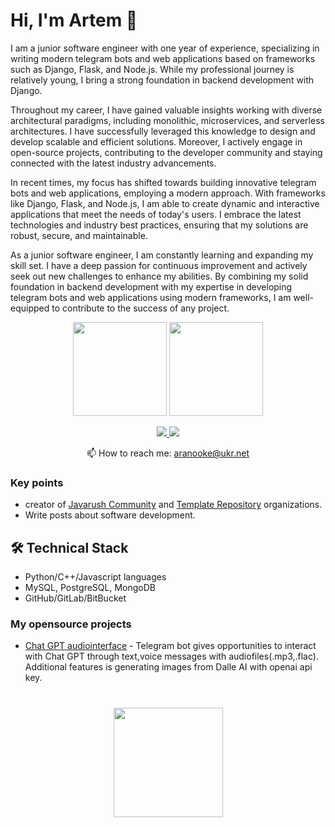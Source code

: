 # Hi, I'm Artem 👋
I am a junior software engineer with one year of experience, specializing in writing modern telegram bots and web applications based on frameworks such as Django, Flask, and Node.js. 
While my professional journey is relatively young, I bring a strong foundation in backend development with Django.


Throughout my career, I have gained valuable insights working with diverse architectural paradigms, including monolithic, microservices, and serverless architectures. I have successfully leveraged this knowledge to design and develop scalable and efficient solutions. Moreover, I actively engage in open-source projects, contributing to the developer community and staying connected with the latest industry advancements.

In recent times, my focus has shifted towards building innovative telegram bots and web applications, employing a modern approach. With frameworks like Django, Flask, and Node.js, I am able to create dynamic and interactive applications that meet the needs of today's users. I embrace the latest technologies and industry best practices, ensuring that my solutions are robust, secure, and maintainable.

As a junior software engineer, I am constantly learning and expanding my skill set. I have a deep passion for continuous improvement and actively seek out new challenges to enhance my abilities. By combining my solid foundation in backend development with my expertise in developing telegram bots and web applications using modern frameworks, I am well-equipped to contribute to the success of any project.

<p align='center'>
   <a href="https://github-readme-stats.vercel.app/api?username=aranooke&show_icons=true&count_private=true"><img
           height=150
           src="https://github-readme-stats.vercel.app/api?username=romankh3&show_icons=true&count_private=true"/></a>
   <a href="https://github.com/aranooke/github-readme-stats"><img height=150
                                                                  src="https://github-readme-stats.vercel.app/api/top-langs/?username=aranooke&layout=compact"/></a>
</p>

<p align='center'>
   <a href="https://www.linkedin.com/in/aranooke/">
       <img src="https://img.shields.io/badge/linkedin-%230077B5.svg?&style=for-the-badge&logo=linkedin&logoColor=white"/>
   </a>
   <a href="https://t.me/joinchat/SpqRPBFo_sM6qm05">
       <img src="https://img.shields.io/badge/Telegram-2CA5E0?style=for-the-badge&logo=telegram&logoColor=white"/>
   </a>
<p align='center'>
   📫 How to reach me: <a href='mailto:aranooke@ukr.net'>aranooke@ukr.net</a>
</p>


### Key points
*   creator of [Javarush Community](https://github.com/javarushcommunity) and [Template Repository](https://github.com/template-repository) organizations.
*   Write posts about software development.


## 🛠 Technical Stack
*   Python/C++/Javascript languages
*   MySQL, PostgreSQL, MongoDB
*   GitHub/GitLab/BitBucket

### My opensource projects

*   [Chat GPT audiointerface](https://github.com/aranooke/chatgpt_audio) - Telegram bot gives opportunities to interact with Chat GPT through text,voice messages with audiofiles(.mp3,.flac).
Additional features is generating images from Dalle AI with openai api key.

<div align="center" style="margin: 40px 0">
   <a href="https://github.com/romankh3/github-profile-views-counter">
       <img width="175px" src="https://komarev.com/ghpvc/?username=romankh3&color=DE002D">
   </a>
</div>
